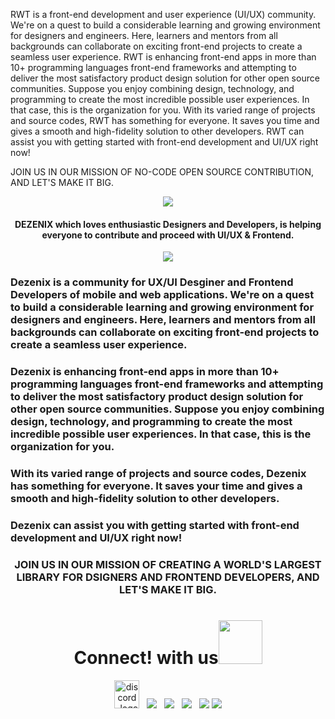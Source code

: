 RWT is a front-end development and user experience (UI/UX) community. We're on a quest to build a considerable learning and growing environment for designers and engineers. Here, learners and mentors from all backgrounds can collaborate on exciting front-end projects to create a seamless user experience.
RWT is enhancing front-end apps in more than 10+ programming languages front-end frameworks and attempting to deliver the most satisfactory product design solution for other open source communities. Suppose you enjoy combining design, technology, and programming to create the most incredible possible user experiences. In that case, this is the organization for you.
With its varied range of projects and source codes, RWT has something for everyone. It saves you time and gives a smooth and high-fidelity solution to other developers.
RWT can assist you with getting started with front-end development and UI/UX right now!

JOIN US IN OUR MISSION OF NO-CODE OPEN SOURCE CONTRIBUTION, AND LET'S MAKE IT BIG.



<div align="center">
<a href="https://github.com/Dezenix">
<img src="https://user-images.githubusercontent.com/79747022/141722871-ae246f3e-bdff-4688-a293-3254271a67df.gif"></a>
</div>

<h4 align="center"> DEZENIX which loves enthusiastic Designers and Developers, is helping everyone to contribute and proceed with UI/UX & Frontend. </h4>

<div align="center">
<a href="https://github.com/Dezenix">
<img src="https://readme-typing-svg.herokuapp.com?font=Algerian&color=%237FE997&size=25&center=true&lines=Welcome+to+Dezenix+org!;Let's+Support+each+other;Start+Contributing+%3A"></a>
</div>

### Dezenix is a community for UX/UI Desginer and Frontend Developers of mobile and web applications. We're on a quest to build a considerable learning and growing environment for designers and engineers. Here, learners and mentors from all backgrounds can collaborate on exciting front-end projects to create a seamless user experience.
### Dezenix is enhancing front-end apps in more than 10+ programming languages front-end frameworks and attempting to deliver the most satisfactory product design solution for other open source communities. Suppose you enjoy combining design, technology, and programming to create the most incredible possible user experiences. In that case, this is the organization for you.

### With its varied range of projects and source codes, Dezenix has something for everyone. It saves your time and gives a smooth and high-fidelity solution to other developers.

### Dezenix can assist you with getting started with front-end development and UI/UX right now!

<h3 align="center">JOIN US IN OUR MISSION OF CREATING A WORLD'S LARGEST LIBRARY FOR DSIGNERS AND FRONTEND DEVELOPERS, AND LET'S MAKE IT BIG.</h3>

<h1 align="center">Connect! with us<img src='https://raw.githubusercontent.com/ShahriarShafin/ShahriarShafin/main/Assets/handshake.gif' width="70px"> </h1>
<p align="center"> 
<a href="https://discord.gg/Wyasxey4kE"><img alt="discord_logo" 
src="https://discord.com/assets/3437c10597c1526c3dbd98c737c2bcae.svg" width="40px" height="45px"/></a>
&nbsp;
<a href="https://twitter.com/dezenix"><img src="https://img.icons8.com/color/48/000000/twitter--v1.png"/></a>
&nbsp;
<a href="mailto:dezenix.reachus@gmail.com"><img src="https://img.icons8.com/color/48/000000/apple-mail.png"/></a>
&nbsp;
<a href="https://github.com/dezenix"><img src="https://img.icons8.com/fluency/48/000000/github.png"/></a>
&nbsp;
<a href="https://www.linkedin.com/company/dezenix/"><img src="https://img.icons8.com/fluency/48/000000/linkedin.png"/></a>
 <a href="https://www.instagram.com/dezenix.official/" target="blank"><img src="https://img.icons8.com/color/48/000000/instagram-new--v1.png"/></a>

<br>
